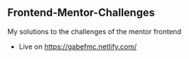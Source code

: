 ## Frontend-Mentor-Challenges
 My solutions to the challenges of the mentor frontend
- Live on https://gabefmc.netlify.com/

